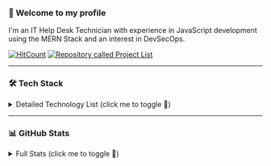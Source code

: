 ### 👋 Welcome to my profile
I'm an IT Help Desk Technician with experience in JavaScript development using the MERN Stack and an interest in DevSecOps.

[![HitCount](https://hits.dwyl.com/RosaleeKnight/RosaleeKnight.svg?style=flat)](http://hits.dwyl.com/RosaleeKnight/RosaleeKnight)
<a href="https://github.com/RosaleeKnight/project-list"><img src="https://user-images.githubusercontent.com/97799058/159589581-2bd9a2a7-6e46-464f-a0c1-19a3ffacd3bf.svg" alt="Repository called Project List" ></a>

----
### 🛠️ Tech Stack

<details>
<summary>Detailed Technology List (click me to toggle 👀)</summary>
<p>Programing Languages: <a href="https://developer.arm.com/documentation/dui0473/c/writing-arm-assembly-language"> Assembly, </a> <a href="https://developer.mozilla.org/en-US/docs/Web/JavaScript"> JavaScript, </a> <a href="https://www.python.org/"> Python, </a> <a href="https://www.ibm.com/docs/en/db2/10.5?topic=fundamentals-sql"> SQL, </a> <a href="https://www.typescriptlang.org/"> TypeScript, </a> <a href="https://nixos.wiki/wiki/Nix_Expression_Language"> Nix </a></p>
<p>Markup Languages: <a href="https://html.spec.whatwg.org/multipage/"> HTML 5, </a> <a href="https://www.markdownguide.org/"> Markdown, </a> <a href="https://www.w3schools.com/xml/xml_whatis.asp"> XML</p> 
<p></a>Serialization: <a href="https://www.json.org/json-en.html"> JSON, </a> <a href="https://yaml.org/"> YAML </a> </p>
<p>Styling: <a href="https://getbootstrap.com/"> Bootstrap, </a> <a href="https://www.w3.org/Style/CSS/"> CSS3, </a> <a href="https://sass-lang.com/"> SASS, </a> <a href="https://tailwindcss.com/"> Tailwind CSS </a></p>
<p>JavaScript Framework: <a href="https://expressjs.com/"> Express.js, </a>  <a href="https://jquery.com/"> jQuery, </a>  <a href="https://nextjs.org/"> Next.js </a></p>
<p>JavaScript Runtime Environment: <a href="https://nodejs.org/en/"> Node.js </a></p>
<p>JavaScript Libraries: <a href="https://kaboomjs.com/"> Kaboom.js, </a>  <a href="https://reactjs.org/"> React.js, </a> <a href="https://react-redux.js.org/"> Redux.js </a> </p>
<p>Bundlers: <a href="https://esbuild.github.io/"> esbuild, </a> <a href="https://webpack.js.org/"> webpack </a></p>
<p>Cross-platform: <a href="https://www.electronjs.org/"> Electron.js, </a> <a href="https://reactnative.dev/"> React Native </a></p>
<p>Python Libraries: <a href="https://pandas.pydata.org/"> Pandas, </a>  <a href="https://www.pygame.org/"> Pygame </a></p>
<p>Package Mangers: <a href="https://www.npmjs.com/"> NPM, </a> <a href="https://pypi.org/"> PyPi </a></p> 
<p>Testing Frameworks: <a href="https://jestjs.io/"> Jest, </a> <a href="https://wiki.python.org/moin/PyUnit"> PyUnit </a></p> 
<p>Application Security Platform: <a href="https://lgtm.com/"> LGTM, </a> <a href="https://snyk.io/"> SNYK </a></p>  
<p>Version Control: <a href="https://git-scm.com/"> Git </a></p> 
<p>Version Control System: <a href="https://github.com/"> GitHub </a></p> 
<p>Command-Line: <a href="https://www.gnu.org/software/bash/"> GNU Bash, </a> <a href="https://docs.microsoft.com/en-us/powershell/"> PowerShell </a></p> 
<p>IDE (Integrated Development Environment): <a href="https://www.jetbrains.com/pycharm/"> Pycharm, </a> <a href="https://replit.com/"> Replit </a></p> 
<p>Text Editor: <a href="https://www.nano-editor.org/"> GNU Nano, </a> <a href="https://www.vim.org/"> VIM, </a> <a href="https://code.visualstudio.com/"> Visual Studio Code </a></p> 
<p>Interactive Computing Platform: <a href="https://jupyter.org/"> Jupyter Notebook </a></p> 
<p>NoSQL Database: <a href="https://www.mongodb.com/"> MongoDB </a></p> 
<p>Relational Database Management System: <a href="https://docs.microsoft.com/en-us/sql/ssms/"> Microsoft SQL Server, </a> <a href="https://www.mysql.com/"> MySQL, </a> <a href="https://www.postgresql.org/"> PostgreSQL </a></p>   
<p>Continuous Integration: <a href="https://circleci.com/"> Circle CI, </a> <a href="https://github.com/features/actions"> GitHub Actions, </a> <a href="https://gradle.org/"> Gradle, </a> <a href="https://www.jenkins.io/"> Jenkins, </a> <a href="https://www.travis-ci.com/"> Travis CI, <a href="https://webapp.io/"> Webapp.io </a></p>
<p>Container: <a href="https://www.docker.com/"> Docker </a></p> 
<p>Container Orchestration: <a href="https://kubernetes.io/"> Kubernetes </a></p> 
<p>Configuration Management: <a href="https://www.ansible.com/"> Ansible </a></p> 
<p>Provisioning: <a href="https://www.terraform.io/"> Terraform </a></p> 
<p>Monitoring System: <a href="https://www.nagios.org/"> Nagios, </a> <a href="https://prometheus.io/"> Prometheus </a></p>
<p>Log Management: <a href="https://www.elastic.co/elastic-stack/"> Elastic Stack </a></p> 
<p>Distributed Tracing Tools: <a href="https://www.jaegertracing.io/"> Jaeger </a></p>
<p>Service Mesh: <a href="https://istio.io/"> Istio </a></p> 
<p>Message-Broker: <a href="https://www.rabbitmq.com/"> RabbitMQ </a></p> 
<p>Issue Tracking: <a href="https://www.atlassian.com/software/jira"> Jira, </a> <a href="https://www.servicenow.com/"> ServiceNow </a> <a href="https://www.spiceworks.com/free-help-desk-software/"> Spiceworks </a></p> 
<p>Web Server: <a href="https://www.nginx.com/"> Nginx </a></p> 
<p>Virtualization: <a href="https://learn.microsoft.com/en-us/virtualization/hyper-v-on-windows/about/"> Hyper-V, </a> <a href="https://vmc.vmware.com/"> VMware </a></p> 
<p>Project Management: <a href="https://www.teamwork.com/"> Teamwork, </a> <a href="https://www.zenhub.com/"> ZenHub </a></p> 
<p>Customer Relationship Management: <a href="https://www.salesforce.com/ca/"> Salesforce </a></p>  
<p>Chat Based Collaboration: <a href="https://www.microsoft.com/en-ca/microsoft-teams/group-chat-software"> Microsoft Teams, </a> <a href="https://slack.com/"> Slack, </a> <a href="https://www.zoom.us/"> Zoom </a></p>
<p>Document Editor: <a href="https://docs.google.com/">  Google Docs, </a> <a href="https://www.libreoffice.org/"> LibreOffice, </a> <a href="https://www.microsoft.com/en-ww/microsoft-365/word"> Microsoft Word </a></p>
<p>Spreadsheet Editor: <a href="https://www.google.com/sheets/about/"> Google Sheets, </a> <a href="https://www.microsoft.com/en-us/microsoft-365/excel"> Microsoft Excel </a></p>  
<p>Cloud Providers: <a href="https://aws.amazon.com/"> Amazon Web Services, </a> <a href="https://cloud.google.com/"> Google Cloud Platform </a></p> 
<p>VoIP Software:<a href="https://discord.com/"> Discord </a></p> 
<p>Directory Service: <a href="https://learn.microsoft.com/en-us/windows-server/identity/ad-ds/get-started/virtual-dc/active-directory-domain-services-overview"> Active Directory </a></p>  
<p>Web Browsers: <a href="https://brave.com/"> Brave, </a>  <a href="https://www.google.ca/intl/en_ca/chrome/"> Chrome, </a> <a href="https://www.mozilla.org/en-CA/firefox/"> Firefox, </a> <a href="https://www.microsoft.com/en-us/edge"> Microsoft Edge, </a> <a href="https://www.apple.com/ca/safari/"> Safari, </a> <a href="https://www.torproject.org/"> Tor </a></p>
<p>Operating Systems: <a href="https://www.android.com/intl/en_ca/"> Android, </a> <a href="https://www.freebsd.org/"> Free BSD, </a> <a href="https://www.apple.com/ca/ios/ios-16/"> iOS </a>  <a href="https://www.linux.org/"> Linux, </a> <a href="https://www.apple.com/ca/macos/monterey/"> MacOS, </a> <a href="https://www.microsoft.com/en-ca/windows/windows-11"> Windows, </a></p> 
<p>Linux Distros: <a href="https://www.kali.org/"> Kali Linux, </a> <a href="https://remnux.org/"> REMnux, </a> <a href="https://tails.boum.org/"> Tails, </a> <a href="https://ubuntu.com/"> Ubuntu </a></p> 
<p>Security Information and Event Management: <a href="https://www.solarwinds.com/"> SolarWinds </a></p>
<p>Security Orchestrated, Automation and Response (SOAR): <a href="https://www.splunk.com/"> Splunk </a></p>
<p>Intrusion Detection System: <a href="https://www.ossec.net/"> OSSEC, </a> <a href="https://securityonionsolutions.com/"> Security Onion, </a> <a href="https://www.snort.org/"> Snort </a></p>
<p>Password Auditing: <a href="https://www.openwall.com/john/"> John the Ripper </a></p>
<p>Web Vulnerability: <a href="https://www.acunetix.com/"> Acunetix, </a> <a href="https://portswigger.net/burp"> Burp Suite, </a> <a href="https://www.tenable.com/products/nessus/nessus-professional"> Nessus Professional, </a> <a href="https://cirt.net/Nikto2"> Nikto, </a>  <a href="https://owasp.org/www-project-zap/"> ZAP </a></p>
<p>Fingerprinting and Forensics Tool: <a href="https://lcamtuf.coredump.cx/p0f3/"> p0f </a></p>
<p>Encryption: <a href="https://en.wikipedia.org/wiki/Tcpcrypt"> TCPCrypt </a></p>
<p>Firewalls: <a href="https://www.pfsense.org/"> PfSense </a></p>
<p>User Awareness Training Exercises: <a href="https://getgophish.com/"> Gophish </a></p>
<p>Penetration Testing: <a href="https://www.aircrack-ng.org/"> Aircrack-ng, </a> <a href="https://www.metasploit.com/"> Metasploit Framework, </a> <a href="https://nmap.org/"> Nmap, </a> <a href="https://www.openvas.org/"> OpenVAS, </a> <a href="https://www.shodan.io/"> Shodan, </a> <a href="https://sqlmap.org/"> Sqlmap, </a> <a href="https://www.wireshark.org/"> Wireshark </a></p>
</details>


-----
### 📊 GitHub Stats
<details>
 <summary>Full Stats (click me to toggle 👀)</summary>
 <p><img src="https://github-readme-stats.vercel.app/api/top-langs/?username=RosaleeKnight&layout=compact&theme=nord&langs_count=10&hide=jupyter%20notebook,html,css,markdown" alt="Most used languages" /></p>
 <p><img src="https://github-readme-stats.vercel.app/api?username=RosaleeKnight&show_icons=true&theme=nord&count_private=true&hide=stars,contribs&include_all_commits=true&rank_icon=github" alt="Github Stats" /></p>
 <p><img src="https://github-readme-streak-stats.herokuapp.com/?user=RosaleeKnight&theme=nord" alt="Stat Streak" /></p>
 <p><img src="https://github-profile-trophy.vercel.app/?username=RosaleeKnight&theme=nord&margin-w=5&margin-h=5&rank=S,A,B,C" alt="Github Trophy" /></p>
</details>

